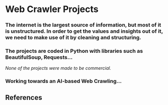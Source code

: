 # Web Crawler Projects

### The internet is the largest source of information, but most of it is unstructured. In order to get the values and insights out of it, we need to make use of it by cleaning and structuring.

### The projects are coded in Python with libraries such as BeautifulSoup, Requests...

*None of the projects were made to be commercial.*

### Working towards an AI-based Web Crawling... 

## References